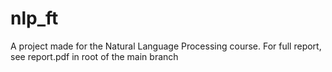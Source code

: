 # nlp_ft
A project made for the Natural Language Processing course.
For full report, see report.pdf in root of the main branch
